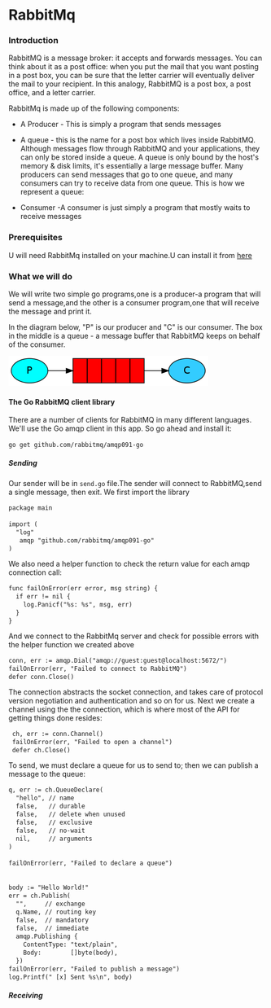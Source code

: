# RabbitMq

### Introduction

RabbitMQ is a message broker: it accepts and forwards messages. You can think about it as a post office: when you put the mail that you want posting in a post box, you can be sure that the letter carrier will eventually deliver the mail to your recipient. In this analogy, RabbitMQ is a post box, a post office, and a letter carrier. 

RabbitMq is made up of the following components:

-  A Producer - This is simply a program that sends messages
-  A queue - this is the name for a post box which lives inside RabbitMQ. Although messages flow through RabbitMQ and your applications, they can only be stored inside a queue. A queue is only bound by the host's memory & disk limits, it's essentially a large message buffer. Many producers can send messages that go to one queue, and many consumers can try to receive data from one queue. This is how we represent a queue:

- Consumer -A consumer is just simply a program that mostly waits to receive messages

### Prerequisites
U will need RabbitMq installed on your machine.U can install it from [here](https://www.rabbitmq.com/download.html)

### What we will do

We will write two simple go programs,one is a producer-a program that will send a message,and the other is a consumer program,one that will receive the message 
and print it.

In the diagram below, "P" is our producer and "C" is our consumer. The box in the middle is a queue - a message buffer that RabbitMQ keeps on behalf of the consumer.

![RabbitMq](https://github.com/Carlosokumu/RabitMq/blob/master/images/python-one.png)

#### The Go RabbitMQ client library
There are a number of clients for RabbitMQ in many different languages. We'll use the Go amqp client in this app.
So go ahead and install it:

`go get github.com/rabbitmq/amqp091-go`

##### Sending
 Our sender will be in `send.go` file.The sender will connect to RabbitMQ,send a single message, then exit.
 We first import the library
 
 ```
 package main

import (
   "log"
    amqp "github.com/rabbitmq/amqp091-go"
)
```
We also need a helper function to check the return value for each amqp connection call:

```
func failOnError(err error, msg string) {
  if err != nil {
    log.Panicf("%s: %s", msg, err)
  }
}
```
And we connect to the RabbitMq server and check for possible errors with the helper function we created above

```
conn, err := amqp.Dial("amqp://guest:guest@localhost:5672/")
failOnError(err, "Failed to connect to RabbitMQ")
defer conn.Close()

```
The connection abstracts the socket connection, and takes care of protocol version negotiation and authentication and so on for us. Next we create a channel using the the connection, which is where most of the API for getting things done resides:

```
 ch, err := conn.Channel()
 failOnError(err, "Failed to open a channel")
 defer ch.Close()

```
To send, we must declare a queue for us to send to; then we can publish a message to the queue:

```
q, err := ch.QueueDeclare(
  "hello", // name
  false,   // durable
  false,   // delete when unused
  false,   // exclusive
  false,   // no-wait
  nil,     // arguments
)

failOnError(err, "Failed to declare a queue")


body := "Hello World!"
err = ch.Publish(
  "",     // exchange
  q.Name, // routing key
  false,  // mandatory
  false,  // immediate
  amqp.Publishing {
    ContentType: "text/plain",
    Body:        []byte(body),
  })
failOnError(err, "Failed to publish a message")
log.Printf(" [x] Sent %s\n", body)

```
##### Receiving
